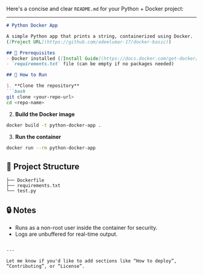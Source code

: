 Here's a concise and clear `README.md` for your Python + Docker project:

---

````markdown
# Python Docker App

A simple Python app that prints a string, containerized using Docker.
([Project URL](https://github.com/adeelumar-17/docker-basic))

## 🐳 Prerequisites
- Docker installed ([Install Guide](https://docs.docker.com/get-docker/))
- `requirements.txt` file (can be empty if no packages needed)

## 🚀 How to Run

1. **Clone the repository**
```bash
git clone <your-repo-url>
cd <repo-name>
````

2. **Build the Docker image**

```bash
docker build -t python-docker-app .
```

3. **Run the container**

```bash
docker run --rm python-docker-app
```

## 📁 Project Structure

```
├── Dockerfile
├── requirements.txt
└── test.py
```

## 🔒 Notes

* Runs as a non-root user inside the container for security.
* Logs are unbuffered for real-time output.

```

---

Let me know if you'd like to add sections like “How to deploy”, “Contributing”, or “License”.
```